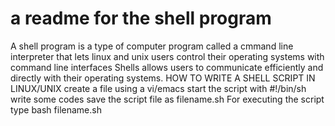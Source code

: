 # a readme for the shell program
A shell program is a type of computer program called a cmmand line interpreter that lets linux and unix users control their operating systems with command line interfaces
Shells allows users to communicate efficiently and directly with their operating systems.
HOW TO WRITE A SHELL SCRIPT IN LINUX/UNIX
create a file using a vi/emacs
start the script with #!/bin/sh
write some codes
save the script file as filename.sh
For executing the script type bash filename.sh
